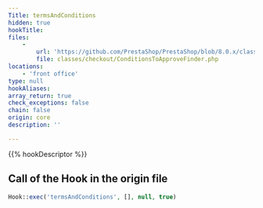 ```yaml
---
Title: termsAndConditions
hidden: true
hookTitle: 
files:
    -
        url: 'https://github.com/PrestaShop/PrestaShop/blob/8.0.x/classes/checkout/ConditionsToApproveFinder.php'
        file: classes/checkout/ConditionsToApproveFinder.php
locations:
    - 'front office'
type: null
hookAliases: 
array_return: true
check_exceptions: false
chain: false
origin: core
description: ''

---
```


{{% hookDescriptor %}}

## Call of the Hook in the origin file

```php
Hook::exec('termsAndConditions', [], null, true)
```
